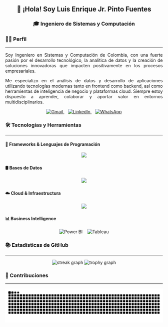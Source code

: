 <div>
  <h2 align="center">👋 ¡Hola! Soy Luis Enrique Jr. Pinto Fuentes</h2>
<h3 align="center">🎓 Ingeniero de Sistemas y Computación</h3>
</div>


### 👩‍💻 Perfil
---

<p align="justify">
  Soy Ingeniero en Sistemas y Computación de Colombia, con una fuerte pasión por el desarrollo tecnológico, la analítica de datos y la creación de soluciones innovadoras que impacten positivamente en los procesos empresariales.
</p>

<p align="justify">
  Me especializo en el análisis de datos y desarrollo de aplicaciones utilizando tecnologías modernas tanto en frontend como backend, así como herramientas de inteligencia de negocio y plataformas cloud. Siempre estoy dispuesto a aprender, colaborar y aportar valor en entornos multidisciplinarios.
</p>

<p align="center"> 
  <a href="mailto:luisenriquepinto9@gmail.com" target="_blank" rel="noopener noreferrer">
    <img src="https://img.shields.io/badge/Gmail-D14836?style=for-the-badge&logo=gmail&logoColor=white" alt="Gmail" />
  </a> 
  &nbsp;&nbsp; 
  <a href="https://www.linkedin.com/in/luis-enrique-jr-pinto-fuentes-688629316" target="_blank" rel="noopener noreferrer">
    <img src="https://img.shields.io/badge/LinkedIn-0A66C2?style=for-the-badge&logo=linkedin&logoColor=white" alt="LinkedIn" />
  </a>
  &nbsp;&nbsp; 
  <a href="https://wa.me/573227005571" target="_blank" rel="noopener noreferrer">
    <img src="https://img.shields.io/badge/WhatsApp-25D366?style=for-the-badge&logo=whatsapp&logoColor=white" alt="WhatsApp"/>
  </a>
</p>

### 🛠 Tecnologías y Herramientas
---

#### 🧩 Frameworks & Lenguajes de Programación
<p align="center"> <img src="https://skillicons.dev/icons?i=react,nodejs,express,angular,spring,fastapi,js,java,python" /> </p>

#### 🛢️ Bases de Datos
<p align="center"> <img src="https://skillicons.dev/icons?i=mongodb,mysql,postgres,supabase" /> </p>

#### ☁️ Cloud & Infraestructura
<p align="center"> <img src="https://skillicons.dev/icons?i=aws,gcp,azure,docker" /> </p>

#### 📊 Business Intelligence
<p align="center"> <img src="https://img.shields.io/badge/Power%20BI-F2C811?style=for-the-badge&logo=powerbi&logoColor=black" alt="Power BI" height="28" /> &nbsp;&nbsp; <img src="https://img.shields.io/badge/Tableau-E97627?style=for-the-badge&logo=tableau&logoColor=white" alt="Tableau" height="28" /> </p>

### 📚 Estadísticas de GitHub
---

<div align="center">
  <img src="https://streak-stats.demolab.com?user=luispinto9&locale=en&mode=daily&theme=dracula&hide_border=false&border_radius=5&order=3" height="150" alt="streak graph"  />
  <img src="https://github-profile-trophy.vercel.app?username=luispinto9&theme=dracula&column=-1&row=1&margin-w=8&margin-h=8&no-bg=false&no-frame=false&order=4" height="150" alt="trophy graph"  />
</div>

### 🐍 Contribuciones
---

<div align="center">
  <img src="https://raw.githubusercontent.com/LuisPinto9/LuisPinto9/output/snake.svg" alt="Snake animation" />
</div>


